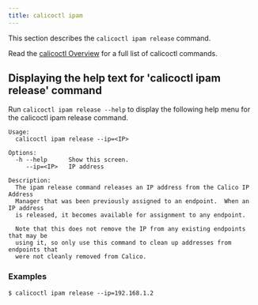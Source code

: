 ```yaml
---
title: calicoctl ipam
---
```


This section describes the `calicoctl ipam release` command.

Read the [calicoctl Overview]({{site.baseurl}}/{{page.version}}/reference/calicoctl) for a full list of calicoctl commands.

## Displaying the help text for 'calicoctl ipam release' command

Run `calicoctl ipam release --help` to display the following help menu for the
calicoctl ipam release command.

```
Usage:
  calicoctl ipam release --ip=<IP>

Options:
  -h --help      Show this screen.
     --ip=<IP>   IP address

Description:
  The ipam release command releases an IP address from the Calico IP Address
  Manager that was been previously assigned to an endpoint.  When an IP address 
  is released, it becomes available for assignment to any endpoint.

  Note that this does not remove the IP from any existing endpoints that may be
  using it, so only use this command to clean up addresses from endpoints that 
  were not cleanly removed from Calico.
```

### Examples

```
$ calicoctl ipam release --ip=192.168.1.2
```
